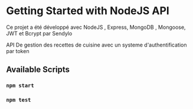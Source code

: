 # Getting Started with NodeJS API

Ce projet a été développé avec NodeJS , Express, MongoDB , Mongoose, JWT et Bcrypt par Sendylo

API De gestion des recettes de cuisine avec un systeme d'authentification par token 

## Available Scripts


### `npm start`


### `npm test`
